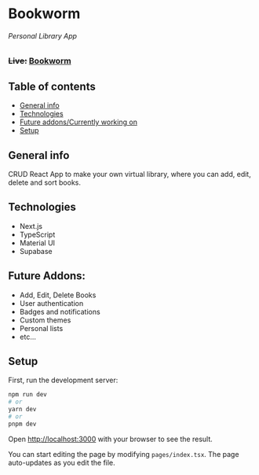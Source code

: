 # Bookworm

###### Personal Library App

### ~~Live:~~ [Bookworm]()

## Table of contents

- [General info](#general-info)
- [Technologies](#technologies)
- [Future addons/Currently working on](#future-addons)
- [Setup](#setup)

## General info

CRUD React App to make your own virtual library, where you can add, edit, delete and sort books.

## Technologies

- Next.js
- TypeScript
- Material UI
- Supabase

## Future Addons:

- Add, Edit, Delete Books
- User authentication
- Badges and notifications
- Custom themes
- Personal lists
- etc...

## Setup

First, run the development server:

```bash
npm run dev
# or
yarn dev
# or
pnpm dev
```

Open [http://localhost:3000](http://localhost:3000) with your browser to see the result.

You can start editing the page by modifying `pages/index.tsx`. The page auto-updates as you edit the file.
